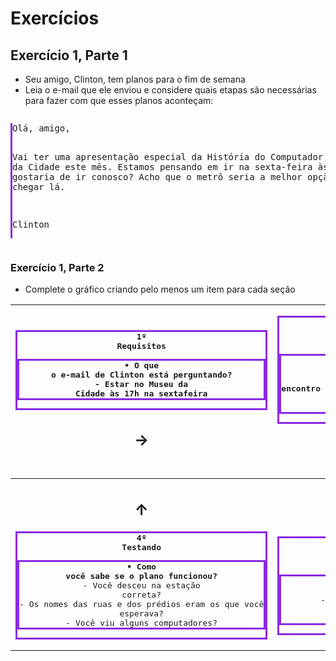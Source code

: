 # Exercícios

## Exercício 1, Parte 1

* Seu amigo, Clinton, tem planos para o fim de semana
* Leia o e-mail que ele enviou e considere quais etapas são necessárias para fazer com que esses planos aconteçam:

<div style="display: flex">
<pre style="border-left: solid blueviolet; text-align: justify">
Olá, amigo,

Vai ter uma apresentação especial da História do Computador no Museu da Cidade este mês.
Estamos pensando em ir na sexta-feira às 17h. Você gostaria de ir conosco? Acho que o metrô
seria a melhor opção para chegar lá.

Clinton
</pre></div>

### Exercício 1, Parte 2

* Complete o gráfico criando pelo menos um item para cada seção

<div style="width: 100%; height: 100%">

|                                    <pre style="border: solid blueviolet">**1º Requisitos**<pre style="border: solid blueviolet">__• O que o e-mail de Clinton está perguntando?__<br>- Estar no Museu da Cidade às 17h na sextafeira</pre></pre><h2>&rarr;</h2>                                    | <pre style="border: solid blueviolet">**2º Projetando um Plano**<pre style="border: solid blueviolet">__• O que você precisa considerar antes de sair?__<br>- Marcar um horário de encontro na estação de metrô do campus antes das 17h<br>- Consultar os mapas do metrô e das ruas</pre></pre><h2>&darr;</h2> |
|:--------------------------------------------------------------------------------------------------------------------------------------------------------------------------------------------------------------------------------------------------------------------------------------------------:|:--------------------------------------------------------------------------------------------------------------------------------------------------------------------------------------------------------------------------------------------------------------------------------------------------------------:|
| <h2>&uarr;</h2><pre style="border: solid blueviolet">**4º Testando**<pre style="border: solid blueviolet">__• Como você sabe se o plano funcionou?__<br>- Você desceu na estação correta?<br>- Os nomes das ruas e dos prédios eram os que você esperava?<br>- Você viu alguns computadores?</pre> |                        <h2>&larr;</h2><pre style="border: solid blueviolet">**3º Implementando o Plano**<pre style="border: solid blueviolet">__• Quais ações você toma?__<br>- Pegue o metrô da linha vermelha em direção à South Station<br>- Ande três quarteirões para leste</pre>                         |

</div>

## Exercício 2, Parte 1

* **Veja a seguir novamente o email que Clinton enviou,
  casp você precise consultá-lo neste exercício**

<div style="display: flex">
<pre style="border-left: solid blueviolet">
Olá, amigo,

Vai ter uma apresentação especial da História do Computador no Museu da Cidade este mês.
Estamos pensando em ir na sexta-feira às 17 h. Você gostaria deir conosco? Acho que o metrô
seria a melhor opção para chegar lá.

Clinton
</pre></div>
### Exercício 2, Parte 2
* **Complete este gráfico**

− Imagine o que aconteceria com a sua noite no museu se uma etapa específica fosse esquecida:
<div style="display: flex">

|                      <pre style="border: solid blueviolet">**1º Requisitos**<pre style="border: solid blueviolet">- Você já tem compromisso na sexta</pre></pre><h2>&rarr;</h2>                       | <pre style="border: solid blueviolet">**2º Projetando um Plano**<pre style="border: solid blueviolet">- Todo mundo está no metrô, mas ninguém sabe para onde está indo <br> - Você fica horas andando de metrô, masnunca chega ao museu</pre></pre><h2>&darr;</h2> |
|:-----------------------------------------------------------------------------------------------------------------------------------------------------------------------------------------------------:|:------------------------------------------------------------------------------------------------------------------------------------------------------------------------------------------------------------------------------------------------------------------:|
| <h2>&uarr;</h2><pre style="border: solid blueviolet">**4º Testando**<pre style="border: solid blueviolet">- Você passa pelo museu<br>- Você chega no edifício errado <br>- O museu está fechado</pre> |                         <h2>&larr;</h2><pre style="border: solid blueviolet">**3º Implementando o Plano**<pre style="border: solid blueviolet">- Apesar de ser um plano incrível, ninguém vai ao museu <br> - Clinton está chateado</pre>                          |

</div>






